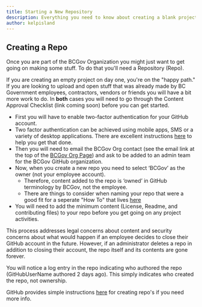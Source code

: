 ```yaml
---
title: Starting a New Repository
description: Everything you need to know about creating a blank project in the BCGov Org.
author: kelpisland
---
```

## Creating a Repo

Once you are part of the BCGov Organization you might just want to get going on making some stuff. To do that you'll need a Repository (Repo).

If you are creating an empty project on day one, you're on the "happy path." If you are looking to upload and open stuff that was already made by BC Government employees, contractors, vendors or friends you will have a bit more work to do. In **both** cases you will need to go through the Content Approval Checklist (link coming soon) before you can get started.

- First you will have to enable two-factor authentication for your GitHub account.
 - Two factor authentication can be achieved using mobile apps, SMS or a variety of desktop applications. There are excellent instructions <a rel="2FA" href="https://help.github.com/articles/about-two-factor-authentication/"> here</a> to help you get that done.
- Then you will need to email the BCGov Org contact (see  the email link at the top of the <a rel="home" href="https://github.com/bcgov"> BCGov Org Page</a>) and ask to be added to an admin team for the BCGov GitHub organization.
- Now, when you create a new repo you need to select ‘BCGov’ as the owner (not your employee account).
	- Therefore, content added to the repo is ‘owned’ in GitHub terminology by BCGov, not the employee. 
	- There are things to consider when naming your repo that were a good fit for a seperate "How To" that lives [here](Naming-Repos.md)
- You will need to add the minimum content (License, Readme, and contributing files) to your repo before you get going on any project activities.

This process addresses legal concerns about content and security concerns about what would happen if an employee decides to close their GitHub account in the future. However, if an administrator deletes a repo in addition to closing their account, the repo itself and its contents are gone forever.

You will notice a log entry in the repo indicating who authored the repo (GitHubUserName authored 2 days ago). This simply indicates who created the repo, not ownership. 

GitHub provides simple instructions <a rel="instr" href="https://help.github.com/articles/creating-a-new-repository/"> here</a> for creating repo's if you need more info.



